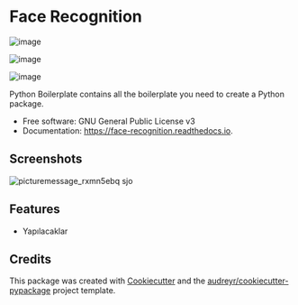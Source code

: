 Face Recognition
================

![image](https://img.shields.io/pypi/v/face_recognition.svg%0A%20%20%20%20%20:target:%20https://pypi.python.org/pypi/face_recognition)

![image](https://img.shields.io/travis/yasin-enes/face_recognition.svg%0A%20%20%20%20%20:target:%20https://travis-ci.com/yasin-enes/face_recognition)

![image](https://readthedocs.org/projects/face-recognition/badge/?version=latest%0A%20%20%20%20%20:target:%20https://face-recognition.readthedocs.io/en/latest/?version=latest%0A%20%20%20%20%20:alt:%20Documentation%20Status)

Python Boilerplate contains all the boilerplate you need to create a
Python package.

-   Free software: GNU General Public License v3
-   Documentation: <https://face-recognition.readthedocs.io>.



Screenshots
--------

![picturemessage_rxmn5ebq sjo](https://user-images.githubusercontent.com/62393500/115971068-1a77f280-a54f-11eb-8adb-6586e91b44b3.png)

Features
--------

-   Yapılacaklar

Credits
-------

This package was created with
[Cookiecutter](https://github.com/audreyr/cookiecutter) and the
[audreyr/cookiecutter-pypackage](https://github.com/audreyr/cookiecutter-pypackage)
project template.
